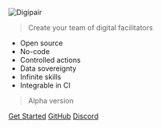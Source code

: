 ![Digipair](https://res.cloudinary.com/do87nxq3l/image/upload/v1718985104/Fichier_1_lilpuw.png)

> Create your team of digital facilitators

- Open source
- No-code
- Controlled actions
- Data sovereignty
- Infinite skills
- Integrable in CI

> Alpha version

[Get Started](#main)
[GitHub](https://github.com/digipair/digipair)
[Discord](https://discord.gg/kCqF8xaMHJ)